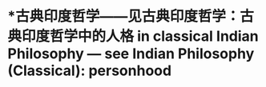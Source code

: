 # \*古典印度哲学——见古典印度哲学：古典印度哲学中的人格 in classical Indian Philosophy — see Indian Philosophy (Classical): personhood

